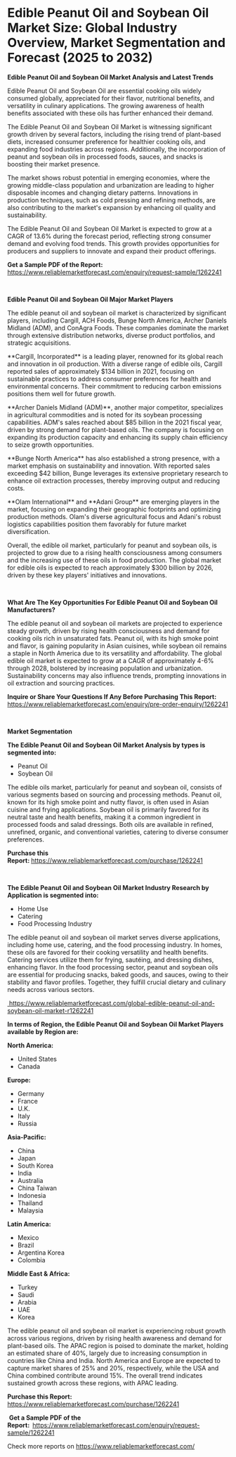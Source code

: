 <p><h1>Edible Peanut Oil and Soybean Oil Market Size: Global Industry Overview, Market Segmentation and Forecast (2025 to 2032)</h1></p><p><strong>Edible Peanut Oil and Soybean Oil Market Analysis and Latest Trends</strong></p>
<p><p>Edible Peanut Oil and Soybean Oil are essential cooking oils widely consumed globally, appreciated for their flavor, nutritional benefits, and versatility in culinary applications. The growing awareness of health benefits associated with these oils has further enhanced their demand. </p><p>The Edible Peanut Oil and Soybean Oil Market is witnessing significant growth driven by several factors, including the rising trend of plant-based diets, increased consumer preference for healthier cooking oils, and expanding food industries across regions. Additionally, the incorporation of peanut and soybean oils in processed foods, sauces, and snacks is boosting their market presence. </p><p>The market shows robust potential in emerging economies, where the growing middle-class population and urbanization are leading to higher disposable incomes and changing dietary patterns. Innovations in production techniques, such as cold pressing and refining methods, are also contributing to the market's expansion by enhancing oil quality and sustainability.</p><p>The Edible Peanut Oil and Soybean Oil Market is expected to grow at a CAGR of 13.6% during the forecast period, reflecting strong consumer demand and evolving food trends. This growth provides opportunities for producers and suppliers to innovate and expand their product offerings.</p></p>
<p><strong>Get a Sample PDF of the Report:&nbsp;</strong> <a href="https://www.reliablemarketforecast.com/enquiry/request-sample/1262241?utm_campaign=2441&utm_medium=2&utm_source=Github&utm_content=ia&utm_term=15022025&utm_id=edible-peanut-oil-and-soybean-oil">https://www.reliablemarketforecast.com/enquiry/request-sample/1262241</a></p>
<p>&nbsp;</p>
<p><strong>Edible Peanut Oil and Soybean Oil Major Market Players</strong></p>
<p><p>The edible peanut oil and soybean oil market is characterized by significant players, including Cargill, ACH Foods, Bunge North America, Archer Daniels Midland (ADM), and ConAgra Foods. These companies dominate the market through extensive distribution networks, diverse product portfolios, and strategic acquisitions.</p><p>**Cargill, Incorporated** is a leading player, renowned for its global reach and innovation in oil production. With a diverse range of edible oils, Cargill reported sales of approximately $134 billion in 2021, focusing on sustainable practices to address consumer preferences for health and environmental concerns. Their commitment to reducing carbon emissions positions them well for future growth.</p><p>**Archer Daniels Midland (ADM)**, another major competitor, specializes in agricultural commodities and is noted for its soybean processing capabilities. ADM's sales reached about $85 billion in the 2021 fiscal year, driven by strong demand for plant-based oils. The company is focusing on expanding its production capacity and enhancing its supply chain efficiency to seize growth opportunities.</p><p>**Bunge North America** has also established a strong presence, with a market emphasis on sustainability and innovation. With reported sales exceeding $42 billion, Bunge leverages its extensive proprietary research to enhance oil extraction processes, thereby improving output and reducing costs.</p><p>**Olam International** and **Adani Group** are emerging players in the market, focusing on expanding their geographic footprints and optimizing production methods. Olam's diverse agricultural focus and Adani's robust logistics capabilities position them favorably for future market diversification.</p><p>Overall, the edible oil market, particularly for peanut and soybean oils, is projected to grow due to a rising health consciousness among consumers and the increasing use of these oils in food production. The global market for edible oils is expected to reach approximately $300 billion by 2026, driven by these key players' initiatives and innovations.</p></p>
<p>&nbsp;</p>
<p><strong>What Are The Key Opportunities For Edible Peanut Oil and Soybean Oil Manufacturers?</strong></p>
<p><p>The edible peanut oil and soybean oil markets are projected to experience steady growth, driven by rising health consciousness and demand for cooking oils rich in unsaturated fats. Peanut oil, with its high smoke point and flavor, is gaining popularity in Asian cuisines, while soybean oil remains a staple in North America due to its versatility and affordability. The global edible oil market is expected to grow at a CAGR of approximately 4-6% through 2028, bolstered by increasing population and urbanization. Sustainability concerns may also influence trends, prompting innovations in oil extraction and sourcing practices.</p></p>
<p><strong>Inquire or Share Your Questions If Any Before Purchasing This Report:</strong> <a href="https://www.reliablemarketforecast.com/enquiry/pre-order-enquiry/1262241?utm_campaign=2441&utm_medium=2&utm_source=Github&utm_content=ia&utm_term=15022025&utm_id=edible-peanut-oil-and-soybean-oil">https://www.reliablemarketforecast.com/enquiry/pre-order-enquiry/1262241</a></p>
<p>&nbsp;</p>
<p><strong>Market Segmentation</strong></p>
<p><strong>The Edible Peanut Oil and Soybean Oil Market Analysis by types is segmented into:</strong></p>
<p><ul><li>Peanut Oil</li><li>Soybean Oil</li></ul></p>
<p><p>The edible oils market, particularly for peanut and soybean oil, consists of various segments based on sourcing and processing methods. Peanut oil, known for its high smoke point and nutty flavor, is often used in Asian cuisine and frying applications. Soybean oil is primarily favored for its neutral taste and health benefits, making it a common ingredient in processed foods and salad dressings. Both oils are available in refined, unrefined, organic, and conventional varieties, catering to diverse consumer preferences.</p></p>
<p><strong>Purchase this Report:&nbsp;</strong><a href="https://www.reliablemarketforecast.com/purchase/1262241?utm_campaign=2441&utm_medium=2&utm_source=Github&utm_content=ia&utm_term=15022025&utm_id=edible-peanut-oil-and-soybean-oil">https://www.reliablemarketforecast.com/purchase/1262241</a></p>
<p>&nbsp;</p>
<p><strong>The Edible Peanut Oil and Soybean Oil Market Industry Research by Application is segmented into:</strong></p>
<p><ul><li>Home Use</li><li>Catering</li><li>Food Processing Industry</li></ul></p>
<p><p>The edible peanut oil and soybean oil market serves diverse applications, including home use, catering, and the food processing industry. In homes, these oils are favored for their cooking versatility and health benefits. Catering services utilize them for frying, sautéing, and dressing dishes, enhancing flavor. In the food processing sector, peanut and soybean oils are essential for producing snacks, baked goods, and sauces, owing to their stability and flavor profiles. Together, they fulfill crucial dietary and culinary needs across various sectors.</p></p>
<p><a href="https://www.reliablemarketforecast.com/global-edible-peanut-oil-and-soybean-oil-market-r1262241?utm_campaign=2441&utm_medium=2&utm_source=Github&utm_content=ia&utm_term=15022025&utm_id=edible-peanut-oil-and-soybean-oil">&nbsp;https://www.reliablemarketforecast.com/global-edible-peanut-oil-and-soybean-oil-market-r1262241</a></p>
<p><strong>In terms of Region, the Edible Peanut Oil and Soybean Oil Market Players available by Region are:</strong></p>
<p>
    <p> <strong> North America: </strong>
        <ul>
            <li>United States</li>
            <li>Canada</li>
        </ul>
        </p> 
    <p> <strong> Europe: </strong>
        <ul>
            <li>Germany</li>
            <li>France</li>
            <li>U.K.</li>
            <li>Italy</li>
            <li>Russia</li>
        </ul>
        </p> 
    <p> <strong> Asia-Pacific: </strong>
        <ul>
            <li>China</li>
            <li>Japan</li>
            <li>South Korea</li>
            <li>India</li>
            <li>Australia</li>
            <li>China Taiwan</li>
            <li>Indonesia</li>
            <li>Thailand</li>
            <li>Malaysia</li>
        </ul>
        </p> 
    <p> <strong> Latin America: </strong>
        <ul>
            <li>Mexico</li>
            <li>Brazil</li>
            <li>Argentina Korea</li>
            <li>Colombia</li>
        </ul>
        </p> 
    <p> <strong> Middle East & Africa: </strong>
        <ul>
            <li>Turkey</li>
            <li>Saudi</li>
            <li>Arabia</li>
            <li>UAE</li>
            <li>Korea</li>
        </ul>
    </p>
    </p>
<p><p>The edible peanut oil and soybean oil market is experiencing robust growth across various regions, driven by rising health awareness and demand for plant-based oils. The APAC region is poised to dominate the market, holding an estimated share of 40%, largely due to increasing consumption in countries like China and India. North America and Europe are expected to capture market shares of 25% and 20%, respectively, while the USA and China combined contribute around 15%. The overall trend indicates sustained growth across these regions, with APAC leading.</p></p>
<p><strong>Purchase this Report: </strong><a href="https://www.reliablemarketforecast.com/purchase/1262241?utm_campaign=2441&utm_medium=2&utm_source=Github&utm_content=ia&utm_term=15022025&utm_id=edible-peanut-oil-and-soybean-oil">https://www.reliablemarketforecast.com/purchase/1262241</a></p>
<p>&nbsp;<strong>Get a Sample PDF of the Report:&nbsp;&nbsp;</strong><a href="https://www.reliablemarketforecast.com/enquiry/request-sample/1262241?utm_campaign=2441&utm_medium=2&utm_source=Github&utm_content=ia&utm_term=15022025&utm_id=edible-peanut-oil-and-soybean-oil">https://www.reliablemarketforecast.com/enquiry/request-sample/1262241</a></p>
<p><strong></strong></p>
<p>Check more reports on <a href="https://www.reliablemarketforecast.com/?utm_campaign=2441&utm_medium=2&utm_source=Github&utm_content=ia&utm_term=15022025&utm_id=edible-peanut-oil-and-soybean-oil">https://www.reliablemarketforecast.com/</a></p>